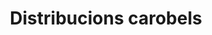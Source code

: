 ---
title: "Distribucions carobels"
url: /santa-coloma-de-gramenet/distribucions-carobels/
shop: cosméticos
---